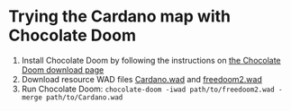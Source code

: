 # Trying the Cardano map with Chocolate Doom

1. Install Chocolate Doom by following the instructions on [the Chocolate Doom download page](https://www.chocolate-doom.org/wiki/index.php/Downloads)
2. Download resource WAD files [Cardano.wad](https://github.com/cardano-scaling/hydra-doom/raw/refs/heads/main/public/Cardano.wad) and [freedoom2.wad](https://github.com/cardano-scaling/hydra-doom/raw/refs/heads/main/public/freedoom2.wad)
3. Run Chocolate Doom: `chocolate-doom -iwad path/to/freedoom2.wad -merge path/to/Cardano.wad`